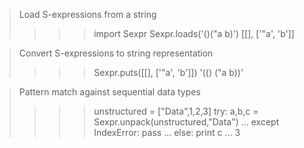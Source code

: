 > Load S-expressions from a string
>    >>> import Sexpr
>    >>> Sexpr.loads('()("a b)')
>    [[], ['"a', 'b']]  
   
  
> Convert S-expressions to string representation
>    >>> Sexpr.puts([[], ['"a', 'b']])
>    '(() ("a b))'  
  
  
> Pattern match against sequential data types
>    >>> unstructured = ["Data",1,2,3]
>    >>> try: a,b,c = Sexpr.unpack(unstructured,"Data")
>    ... except IndexError: pass
>    ... else: print c
>    ... 
>    3
